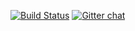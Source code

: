 [![Build Status](https://travis-ci.org/nutscracker/Albert.svg?branch=trunk)](https://travis-ci.org/nutscracker/albert)
[![Gitter chat](https://badges.gitter.im/nutscracker/albert.png)](https://gitter.im/nutscracker/albert)